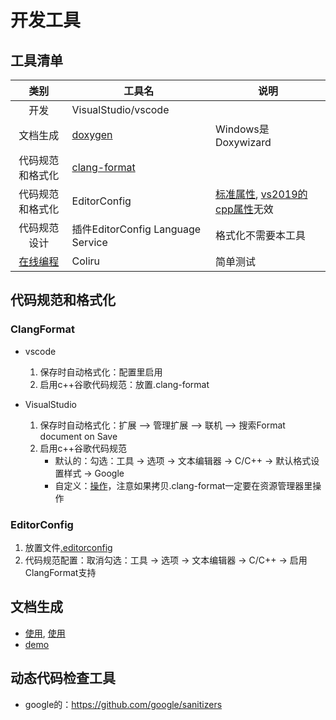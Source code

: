 # 开发工具

## 工具清单
| 类别 | 工具名 | 说明 |
| :-: | - | - |
| 开发 | VisualStudio/vscode |  |
| 文档生成 | [doxygen](https://www.doxygen.nl/download.html) | Windows是Doxywizard |
| 代码规范和格式化 | [clang-format]() |  |
| 代码规范和格式化 | EditorConfig | [标准属性](https://editorconfig.org/#supported-properties), [vs2019的cpp属性](https://docs.microsoft.com/en-us/visualstudio/ide/cpp-editorconfig-properties?view=vs-2019)无效 |
| 代码规范设计 | 插件EditorConfig Language Service | 格式化不需要本工具 |
| [在线编程](https://coliru.stacked-crooked.com/) | Coliru | 简单测试 |


## 代码规范和格式化
### ClangFormat
* vscode
    1. 保存时自动格式化：配置里启用
    1. 启用c++谷歌代码规范：放置.clang-format

* VisualStudio
    1. 保存时自动格式化：扩展 –> 管理扩展 –> 联机 –> 搜索Format document on Save
    1. 启用c++谷歌代码规范
        * 默认的：勾选：工具 -> 选项 -> 文本编辑器 -> C/C++ -> 默认格式设置样式 -> Google
        * 自定义：[操作](https://blog.csdn.net/qq_33101873/article/details/121426522)，注意如果拷贝.clang-format一定要在资源管理器里操作

### EditorConfig
1. 放置文件[.editorconfig](https://github.com/andrewwang79/cpp.practice/blob/master/.editorconfig)
1. 代码规范配置：取消勾选：工具 -> 选项 -> 文本编辑器 -> C/C++ -> 启用ClangFormat支持

## 文档生成
* [使用](https://www.shangmayuan.com/a/550f0c41e2c14fe89f0d2d58.html), [使用](https://blog.csdn.net/Candy1232009/article/details/80786179)
* [demo](https://github.com/andrewwang79/cpp.practice/tree/master/doxygen)

## 动态代码检查工具
* google的：https://github.com/google/sanitizers
